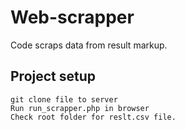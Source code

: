 # Web-scrapper

Code scraps data from result markup.
## Project setup
```
git clone file to server
Run run_scrapper.php in browser
Check root folder for reslt.csv file.
```
